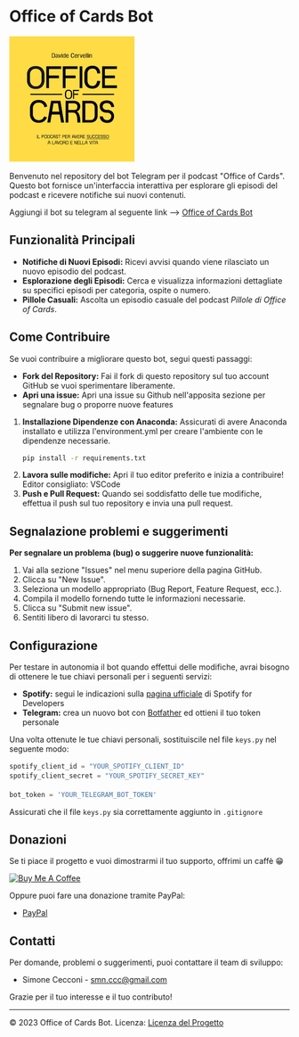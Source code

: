 # Office of Cards Bot

![Office of Cards Logo](Logo.png)

Benvenuto nel repository del bot Telegram per il podcast "Office of Cards". Questo bot fornisce un'interfaccia interattiva per esplorare gli episodi del podcast e ricevere notifiche sui nuovi contenuti.

Aggiungi il bot su telegram al seguente link --> [Office of Cards Bot](https://t.me/office_of_card_bot)

## Funzionalità Principali

- **Notifiche di Nuovi Episodi:** Ricevi avvisi quando viene rilasciato un nuovo episodio del podcast.
- **Esplorazione degli Episodi:** Cerca e visualizza informazioni dettagliate su specifici episodi per categoria, ospite o numero.
- **Pillole Casuali:** Ascolta un episodio casuale del podcast *Pillole di Office of Cards*.

## Come Contribuire

Se vuoi contribuire a migliorare questo bot, segui questi passaggi:

- **Fork del Repository:** Fai il fork di questo repository sul tuo account GitHub se vuoi sperimentare liberamente.
- **Apri una issue:** Apri una issue su Github nell'apposita sezione per segnalare bug o proporre nuove features

1. **Installazione Dipendenze con Anaconda:** Assicurati di avere Anaconda installato e utilizza l'environment.yml per creare l'ambiente con le dipendenze necessarie.
    ```bash
    pip install -r requirements.txt
    ```
2. **Lavora sulle modifiche:** Apri il tuo editor preferito e inizia a contribuire! Editor consigliato: VSCode
3. **Push e Pull Request:** Quando sei soddisfatto delle tue modifiche, effettua il push sul tuo repository e invia una pull request.

## Segnalazione problemi e suggerimenti
**Per segnalare un problema (bug) o suggerire nuove funzionalità:**
1. Vai alla sezione "Issues" nel menu superiore della pagina GitHub.
2. Clicca su "New Issue".
3. Seleziona un modello appropriato (Bug Report, Feature Request, ecc.).
4. Compila il modello fornendo tutte le informazioni necessarie.
5. Clicca su "Submit new issue".
6. Sentiti libero di lavorarci tu stesso.

## Configurazione

Per testare in autonomia il bot quando effettui delle modifiche, avrai bisogno di ottenere le tue chiavi personali per i seguenti servizi:
- **Spotify:** segui le indicazioni sulla [pagina ufficiale](https://developer.spotify.com/documentation/web-api/tutorials/getting-started) di Spotify for Developers
- **Telegram:** crea un nuovo bot con [Botfather](https://telegram.me/BotFather) ed ottieni il tuo token personale

Una volta ottenute le tue chiavi personali, sostituiscile nel file `keys.py` nel seguente modo:
``` py
spotify_client_id = "YOUR_SPOTIFY_CLIENT_ID"
spotify_client_secret = "YOUR_SPOTIFY_SECRET_KEY"

bot_token = 'YOUR_TELEGRAM_BOT_TOKEN'
```

Assicurati che il file `keys.py` sia correttamente aggiunto in `.gitignore`

## Donazioni

Se ti piace il progetto e vuoi dimostrarmi il tuo supporto, offrimi un caffè 😁

<a href="https://buymeacoffee.com/SimoneCecconi" target="_blank"><img src="https://cdn.buymeacoffee.com/buttons/default-orange.png" alt="Buy Me A Coffee" height="41" width="174"></a>

Oppure puoi fare una donazione tramite PayPal:
- [PayPal](https://www.paypal.com/paypalme/SimoneCecconi)

## Contatti

Per domande, problemi o suggerimenti, puoi contattare il team di sviluppo:

- Simone Cecconi - [smn.ccc@gmail.com](mailto:smn.ccc@gmail.com)

Grazie per il tuo interesse e il tuo contributo!

---

© 2023 Office of Cards Bot. Licenza: [Licenza del Progetto](.LICENSE.md)